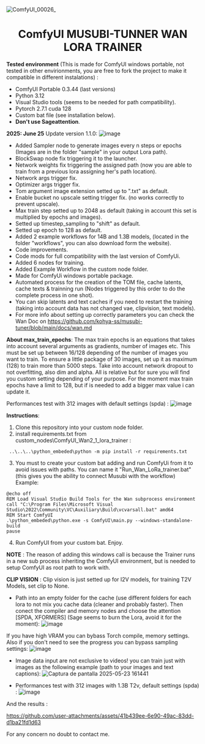 ![ComfyUI_00026_](https://github.com/user-attachments/assets/57fdbf91-51d5-43ad-9ec7-3873003dca1b)

<div align="center"><h1>ComfyUI MUSUBI-TUNNER WAN LORA TRAINER</h1></div>








**Tested environment** (This is made for ComfyUI windows portable, not tested in other envirionments, you are free to fork the project to make it compatible in different instalations) :
* ComfyUI Portable 0.3.44 (last versions)
* Python 3.12
* Visual Studio tools (seems to be needed for path compatibility).
* Pytorch 2.7.1 cuda 128
* Custom bat file (see installation below).
*  **Don't use Sageattention**.
  
**2025: June 25** 
Update version 1.1.0:
![image](https://github.com/user-attachments/assets/c6356bfb-f19d-4991-a748-96db4d0a1701)

* Added Sampler node to generate images every n steps or epochs (Images are in the folder "sample" in your output Lora path).
* BlockSwap node fix triggering it to the launcher.
* Network weights fix triggering the assigned path (now you are able to train from a previous lora assigning her's path location).
* Network args trigger fix.
* Optimizer args trigger fix.
* Tom argument image extension setted up to ".txt" as default.
* Enable bucket no upscale setting trigger fix. (no works correctly to prevent upscale).
* Max train step setted up to 2048 as default (taking in account this set is multiplied by epochs and images).
* Setted up timestep_sampling to "shift" as default.
* Setted up epoch to 128 as default.
* Added 2 example workflows for 14B and 1.3B models, (located in the folder "workflows", you can also download form the website).
* Code improvements.
* Code mods for full compatibility with the last version of ComfyUi.
* Added 6 nodes for training.
* Added Example Workflow in the custom node folder.
* Made for ComfyUi windows portable package.
* Automated process for the creation of the TOM file, cache latents, cache texts & trainning run (Nodes triggered by this order to do the complete process in one shot).
* You can skip latents and text caches if you need to restart the training (taking into account data has not changed vae, clipvision, text models).
* For more info about setting up correctly parameters you can check the Wan Doc on https://github.com/kohya-ss/musubi-tuner/blob/main/docs/wan.md



**About max_train_epochs**: The max train epochs is an equations that takes into account several arguments as gradients, number of images etc. This must be set up between 16/128 depending of the number of images you want to train. To ensure a little package of 30 images, set up it as maximum (128) to train more than 5000 steps. Take into account network dropout to not overfitting, also dim and alpha. All is relative but for sure you will find you custom setting depending of your purpose. For the moment max train epochs have a limit to 128, but if is needed to add a bigger max value i can update it.


Performances test with 312 images with default settings (spda) :
![image](https://github.com/user-attachments/assets/15222364-f1db-42fa-abf3-0ccc08a953b5)


**Instructions**:
1. Clone this repository into your custom node folder.
2. install requirements.txt from custom_nodes\ComfyUI_Wan2_1_lora_trainer :
```  
 ..\..\..\python_embeded\python -m pip install -r requirements.txt
````
3. You must to create your custom bat adding  and run ComfyUi from it to avoid issues with paths. You can name it "Run_Wan_LoRa_trainer.bat" (this gives you the ability to connect Musubi with the workflow) Example:
```
@echo off
REM Load Visual Studio Build Tools for the Wan subprocess environment
call "C:\Program Files\Microsoft Visual Studio\2022\Community\VC\Auxiliary\Build\vcvarsall.bat" amd64
REM Start ComfyUI
.\python_embeded\python.exe -s ComfyUI\main.py --windows-standalone-build
pause
```
4. Run ComfyUI from your custom bat. Enjoy.

**NOTE** : The reason of adding this windows call is because the Trainer runs in a new sub process inheriting the ComfyUI environment, but is needed to setup ComfyUI as root path to work with.

**CLIP VISION** : Clip vision is just setted up for I2V models, for training T2V Models, set clip to None. 

* Path into an empty folder for the cache (use different folders for each lora to not mix you cache data (cleaner and probably faster).
Then conect the compiler and memory nodes and choose the attention [SPDA, XFORMERS] (Sage seems to burn the Lora, avoid it for the moment):
![image](https://github.com/user-attachments/assets/63f8862e-544d-4718-89f1-1c34067e5ee1)

If you have high VRAM you can bybass Torch compile, memory settings. Also if you don't need to see the progress you can bypass sampling settings:
![image](https://github.com/user-attachments/assets/b4624251-88f4-4f1b-95ab-116ac2042a0d)


* Image data input are not exclusive to videos! you can train just with images as the following example (path to your images and text captions):
![Captura de pantalla 2025-05-23 161441](https://github.com/user-attachments/assets/465448fe-f347-431f-b3e7-e13436d5c039)


* Performances test with 312 images with 1.3B T2v, default settings (spda) :
![image](https://github.com/user-attachments/assets/15222364-f1db-42fa-abf3-0ccc08a953b5)

And the results :

https://github.com/user-attachments/assets/41b439ee-6e90-49ac-83dd-d1ba21fd1d63

For any concern no doubt to contact me.

